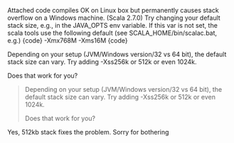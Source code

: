 Attached code compiles OK on Linux box but permanently causes stack overflow on a Windows machine. (Scala 2.7.0)
Try changing your default stack size, e.g., in the JAVA_OPTS env variable. If this var is not set, the scala tools use the following default (see SCALA_HOME/bin/scalac.bat, e.g.)
{code}
-Xmx768M -Xms16M
{code}

Depending on your setup (JVM/Windows version/32 vs 64 bit), the default stack size can vary. Try adding -Xss256k or 512k or even 1024k.

Does that work for you?
> Depending on your setup (JVM/Windows version/32 vs 64 bit), the default stack size can vary. Try adding -Xss256k or 512k or even 1024k.
> 
> Does that work for you?

Yes, 512kb stack fixes the problem. Sorry for bothering
